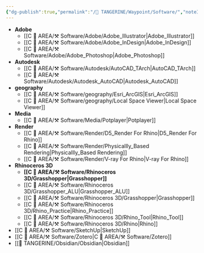 ```yaml
---
{"dg-publish":true,"permalink":"/🍊 TANGERINE/Waypoint/Software/","noteIcon":"signpost","created":"2024-11-01T20:45:03.250+08:00","updated":"2024-11-30T17:30:53.175+08:00"}
---
```


- **Adobe**
	- [[C 📔 AREA/⚒️ Software/Adobe/Adobe_Illustrator\|Adobe_Illustrator]]
	- [[C 📔 AREA/⚒️ Software/Adobe/Adobe_InDesign\|Adobe_InDesign]]
	- [[C 📔 AREA/⚒️ Software/Adobe/Adobe_Photoshop\|Adobe_Photoshop]]
- **Autodesk**
	- [[C 📔 AREA/⚒️ Software/Autodesk/AutoCAD_TArch\|AutoCAD_TArch]]
	- [[C 📔 AREA/⚒️ Software/Autodesk/Autodesk_AutoCAD\|Autodesk_AutoCAD]]
- **geography**
	- [[C 📔 AREA/⚒️ Software/geography/Esri_ArcGIS\|Esri_ArcGIS]]
	- [[C 📔 AREA/⚒️ Software/geography/Local Space Viewer\|Local Space Viewer]]
- **Media**
	- [[C 📔 AREA/⚒️ Software/Media/Potplayer\|Potplayer]]
- **Render**
	- [[C 📔 AREA/⚒️ Software/Render/D5_Render For Rhino\|D5_Render For Rhino]]
	- [[C 📔 AREA/⚒️ Software/Render/Physicallly_Based Rendering\|Physicallly_Based Rendering]]
	- [[C 📔 AREA/⚒️ Software/Render/V-ray For Rhino\|V-ray For Rhino]]
- **Rhinoceros 3D**
	- **[[C 📔 AREA/⚒️ Software/Rhinoceros 3D/Grasshopper\|Grasshopper]]**
	- [[C 📔 AREA/⚒️ Software/Rhinoceros 3D/Grasshopper_ALU\|Grasshopper_ALU]]
	- [[C 📔 AREA/⚒️ Software/Rhinoceros 3D/Grasshopper\|Grasshopper]]
	- [[C 📔 AREA/⚒️ Software/Rhinoceros 3D/Rhino_Practice\|Rhino_Practice]]
	- [[C 📔 AREA/⚒️ Software/Rhinoceros 3D/Rhino_Tool\|Rhino_Tool]]
	- [[C 📔 AREA/⚒️ Software/Rhinoceros 3D/Rhino\|Rhino]]
- [[C 📔 AREA/⚒️ Software/SketchUp\|SketchUp]]
- [[C 📔 AREA/⚒️ Software/Zotero\|C 📔 AREA/⚒️ Software/Zotero]]
- [[🍊 TANGERINE/Obsidian/Obsidian\|Obsidian]]